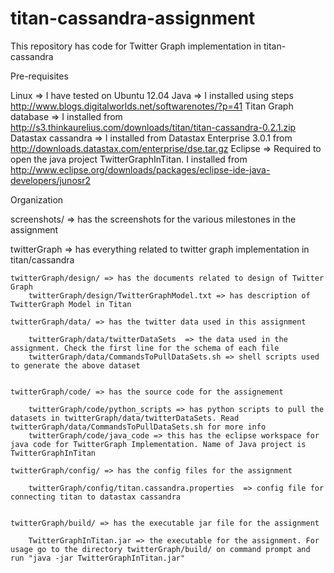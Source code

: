 titan-cassandra-assignment
==========================

This repository has code for Twitter Graph implementation in titan-cassandra

Pre-requisites

Linux => I have tested on Ubuntu 12.04
Java => I installed using steps http://www.blogs.digitalworlds.net/softwarenotes/?p=41
Titan Graph database => I installed from http://s3.thinkaurelius.com/downloads/titan/titan-cassandra-0.2.1.zip
Datastax cassandra => I installed from Datastax Enterprise 3.0.1 from http://downloads.datastax.com/enterprise/dse.tar.gz 
Eclipse => Required to open the java project TwitterGraphInTitan. I installed from http://www.eclipse.org/downloads/packages/eclipse-ide-java-developers/junosr2  

Organization

screenshots/ => has the screenshots for the various milestones in the assignment
	
twitterGraph => has everything related to twitter graph implementation in titan/cassandra

 	twitterGraph/design/ => has the documents related to design of Twitter Graph
		twitterGraph/design/TwitterGraphModel.txt => has description of TwitterGraph Model in Titan 
			
 	twitterGraph/data/ => has the twitter data used in this assignment
		
	 	twitterGraph/data/twitterDataSets  => the data used in the assignment. Check the first line for the schema of each file
		twitterGraph/data/CommandsToPullDataSets.sh => shell scripts used to generate the above dataset


	twitterGraph/code/ => has the source code for the assignement
	
		twitterGraph/code/python_scripts => has python scripts to pull the datasets in twitterGraph/data/twitterDataSets. Read twitterGraph/data/CommandsToPullDataSets.sh for more info
		twitterGraph/code/java_code => this has the eclipse workspace for java code for TwitterGraph Implementation. Name of Java project is TwitterGraphInTitan

	twitterGraph/config/ => has the config files for the assignment

		twitterGraph/config/titan.cassandra.properties	=> config file for connecting titan to datastax cassandra


	twitterGraph/build/ => has the executable jar file for the assignment
		
		TwitterGraphInTitan.jar => the executable for the assignment. For usage go to the directory twitterGraph/build/ on command prompt and run "java -jar TwitterGraphInTitan.jar" 
		
